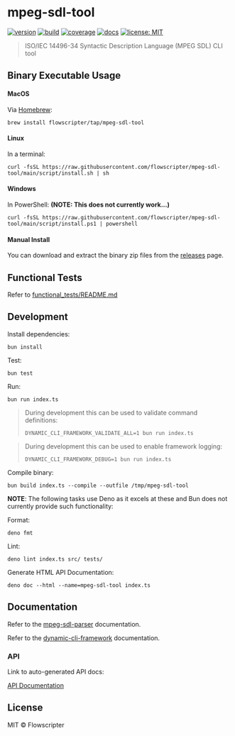 # mpeg-sdl-tool

[![version](https://img.shields.io/github/v/release/flowscripter/mpeg-sdl-tool?sort=semver)](https://github.com/flowscripter/mpeg-sdl-tool/releases)
[![build](https://img.shields.io/github/actions/workflow/status/flowscripter/mpeg-sdl-tool/release-bun-executable.yml)](https://github.com/flowscripter/mpeg-sdl-tool/actions/workflows/release-bun-executable.yml)
[![coverage](https://codecov.io/gh/flowscripter/mpeg-sdl-tool/branch/main/graph/badge.svg?token=EMFT2938ZF)](https://codecov.io/gh/flowscripter/mpeg-sdl-tool)
[![docs](https://img.shields.io/badge/docs-API-blue)](https://flowscripter.github.io/mpeg-sdl-tool/index.html)
[![license: MIT](https://img.shields.io/github/license/flowscripter/mpeg-sdl-tool)](https://github.com/flowscripter/mpeg-sdl-tool/blob/main/LICENSE)

> ISO/IEC 14496-34 Syntactic Description Language (MPEG SDL) CLI tool

## Binary Executable Usage

#### MacOS

Via [Homebrew](https://brew.sh/):

`brew install flowscripter/tap/mpeg-sdl-tool`

#### Linux

In a terminal:

`curl -fsSL https://raw.githubusercontent.com/flowscripter/mpeg-sdl-tool/main/script/install.sh | sh`

#### Windows

In PowerShell: **(NOTE: This does not currently work...)**

`curl -fsSL https://raw.githubusercontent.com/flowscripter/mpeg-sdl-tool/main/script/install.ps1 | powershell`

#### Manual Install

You can download and extract the binary zip files from the
[releases](https://github.com/flowscripter/mpeg-sdl-tool/releases) page.

## Functional Tests

Refer to [functional_tests/README.md](functional_tests/README.md)

## Development

Install dependencies:

`bun install`

Test:

`bun test`

Run:

`bun run index.ts`

> During development this can be used to validate command definitions:
>
> `DYNAMIC_CLI_FRAMEWORK_VALIDATE_ALL=1 bun run index.ts`

> During development this can be used to enable framework logging:
>
> `DYNAMIC_CLI_FRAMEWORK_DEBUG=1 bun run index.ts`

Compile binary:

`bun build index.ts --compile --outfile /tmp/mpeg-sdl-tool`

**NOTE**: The following tasks use Deno as it excels at these and Bun does not
currently provide such functionality:

Format:

`deno fmt`

Lint:

`deno lint index.ts src/ tests/`

Generate HTML API Documentation:

`deno doc --html --name=mpeg-sdl-tool index.ts`

## Documentation

Refer to the [mpeg-sdl-parser](https://github.com/flowscripter/mpeg-sdl-parser)
documentation.

Refer to the
[dynamic-cli-framework](https://github.com/flowscripter/dynamic-cli-framework)
documentation.

### API

Link to auto-generated API docs:

[API Documentation](https://flowscripter.github.io/mpeg-sdl-tool/index.html)

## License

MIT © Flowscripter
